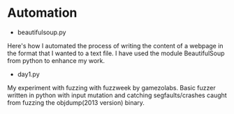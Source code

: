 # Automation

- beautifulsoup.py

Here's how I automated the process of writing the content of a webpage in the format that I wanted to a text file.
I have used the module BeautifulSoup from python to enhance my work.

- day1.py

My experiment with fuzzing with fuzzweek by gamezolabs. Basic fuzzer written in python with input mutation and catching segfaults/crashes caught from fuzzing the objdump(2013 version) binary. 

